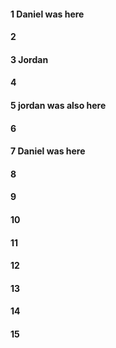 #### 1 Daniel was here
#### 2
#### 3 Jordan
#### 4
#### 5 jordan was also here
#### 6
#### 7 Daniel was here
#### 8
#### 9
#### 10
#### 11
#### 12
#### 13
#### 14
#### 15